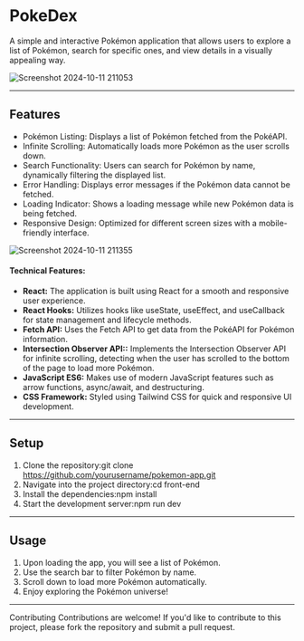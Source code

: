 PokeDex
============
A simple and interactive Pokémon application that allows users to explore a list of Pokémon, search for specific ones, and view details in a visually appealing way.

![Screenshot 2024-10-11 211053](https://github.com/user-attachments/assets/62650efe-c8b0-4a76-a696-7f3b6613d513)

---

## Features
- Pokémon Listing: Displays a list of Pokémon fetched from the PokéAPI.
- Infinite Scrolling: Automatically loads more Pokémon as the user scrolls down.
- Search Functionality: Users can search for Pokémon by name, dynamically filtering the displayed list.
- Error Handling: Displays error messages if the Pokémon data cannot be fetched.
- Loading Indicator: Shows a loading message while new Pokémon data is being fetched.
- Responsive Design: Optimized for different screen sizes with a mobile-friendly interface.

![Screenshot 2024-10-11 211355](https://github.com/user-attachments/assets/a1f7bc35-6e52-488f-8ab4-336073a10d4e)

#### Technical Features:
- **React:** The application is built using React for a smooth and responsive user experience.
- **React Hooks:** Utilizes hooks like useState, useEffect, and useCallback for state management and lifecycle methods.
- **Fetch API:** Uses the Fetch API to get data from the PokéAPI for Pokémon information.
- **Intersection Observer API::** Implements the Intersection Observer API for infinite scrolling, detecting when the user has scrolled to the bottom of the page to load more Pokémon.
- **JavaScript ES6:** Makes use of modern JavaScript features such as arrow functions, async/await, and destructuring.
- **CSS Framework:** Styled using Tailwind CSS for quick and responsive UI development.

---

## Setup
1. Clone the repository:git clone https://github.com/yourusername/pokemon-app.git  
2. Navigate into the project directory:cd front-end  
3. Install the dependencies:npm install  
4. Start the development server:npm run dev  

---

## Usage
1. Upon loading the app, you will see a list of Pokémon.  
2. Use the search bar to filter Pokémon by name.  
3. Scroll down to load more Pokémon automatically.  
4. Enjoy exploring the Pokémon universe!  
---

Contributing
Contributions are welcome! If you'd like to contribute to this project, please fork the repository and submit a pull request.
